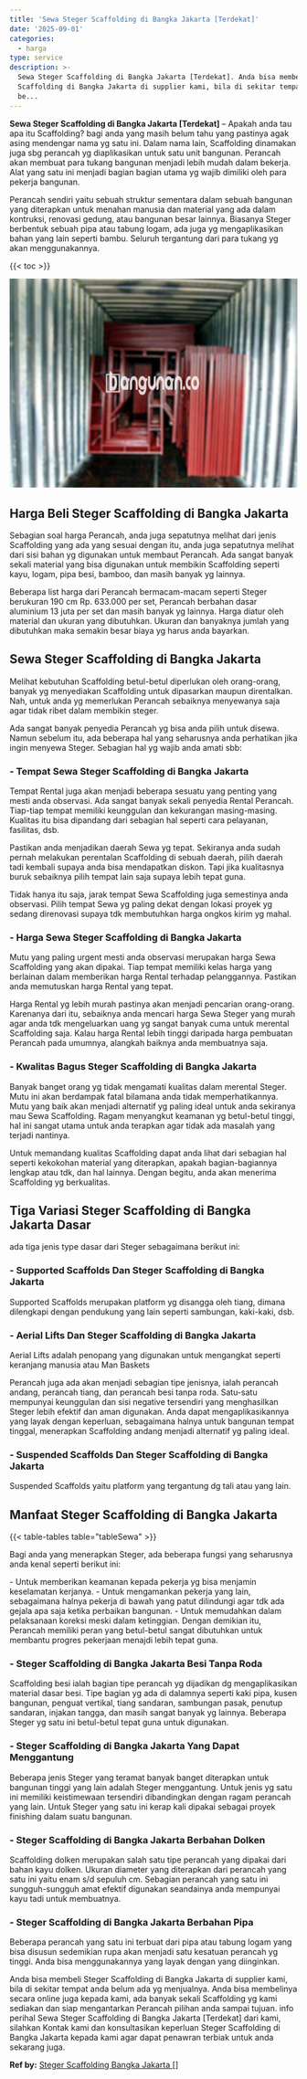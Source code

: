 ```yaml
---
title: 'Sewa Steger Scaffolding di Bangka Jakarta [Terdekat]'
date: '2025-09-01'
categories:
  - harga
type: service
description: >-
  Sewa Steger Scaffolding di Bangka Jakarta [Terdekat]. Anda bisa membeli Steger
  Scaffolding di Bangka Jakarta di supplier kami, bila di sekitar tempat anda
  be...
---
```


**Sewa Steger Scaffolding di Bangka Jakarta \[Terdekat\]** – Apakah anda tau apa itu Scaffolding? bagi anda yang masih belum tahu yang pastinya agak asing mendengar nama yg satu ini. Dalam nama lain, Scaffolding dinamakan juga sbg perancah yg diaplikasikan untuk satu unit bangunan. Perancah akan membuat para tukang bangunan menjadi lebih mudah dalam bekerja. Alat yang satu ini menjadi bagian bagian utama yg wajib dimiliki oleh para pekerja bangunan.

Perancah sendiri yaitu sebuah struktur sementara dalam sebuah bangunan yang diterapkan untuk menahan manusia dan material yang ada dalam kontruksi, renovasi gedung, atau bangunan besar lainnya. Biasanya Steger berbentuk sebuah pipa atau tabung logam, ada juga yg mengaplikasikan bahan yang lain seperti bambu. Seluruh tergantung dari para tukang yg akan menggunakannya.

{{< toc >}}

![Sewa Steger Scaffolding di Bangka Jakarta [Terdekat]](/images/sewa-scaffolding-steger-15.png)

## Harga Beli Steger Scaffolding di Bangka Jakarta

Sebagian soal harga Perancah, anda juga sepatutnya melihat dari jenis Scaffolding yang ada yang sesuai dengan itu, anda juga sepatutnya melihat dari sisi bahan yg digunakan untuk membaut Perancah. Ada sangat banyak sekali material yang bisa digunakan untuk membikin Scaffolding seperti kayu, logam, pipa besi, bamboo, dan masih banyak yg lainnya.

Beberapa list harga dari Perancah bermacam-macam seperti Steger berukuran 190 cm Rp. 633.000 per set, Perancah berbahan dasar aluminium 13 juta per set dan masih banyak yg lainnya. Harga diatur oleh material dan ukuran yang dibutuhkan. Ukuran dan banyaknya jumlah yang dibutuhkan maka semakin besar biaya yg harus anda bayarkan.

## Sewa Steger Scaffolding di Bangka Jakarta

Melihat kebutuhan Scaffolding betul-betul diperlukan oleh orang-orang, banyak yg menyediakan Scaffolding untuk dipasarkan maupun direntalkan. Nah, untuk anda yg memerlukan Perancah sebaiknya menyewanya saja agar tidak ribet dalam membikin steger.

Ada sangat banyak penyedia Perancah yg bisa anda pilih untuk disewa. Namun sebelum itu, ada beberapa hal yang seharusnya anda perhatikan jika ingin menyewa Steger. Sebagian hal yg wajib anda amati sbb:

### \- Tempat Sewa Steger Scaffolding di Bangka Jakarta

Tempat Rental juga akan menjadi beberapa sesuatu yang penting yang mesti anda observasi. Ada sangat banyak sekali penyedia Rental Perancah. Tiap-tiap tempat memiliki keunggulan dan kekurangan masing-masing. Kualitas itu bisa dipandang dari sebagian hal seperti cara pelayanan, fasilitas, dsb.

Pastikan anda menjadikan daerah Sewa yg tepat. Sekiranya anda sudah pernah melakukan perentalan Scaffolding di sebuah daerah, pilih daerah tadi kembali supaya anda bisa mendapatkan diskon. Tapi jika kualitasnya buruk sebaiknya pilih tempat lain saja supaya lebih tepat guna.

Tidak hanya itu saja, jarak tempat Sewa Scaffolding juga semestinya anda observasi. Pilih tempat Sewa yg paling dekat dengan lokasi proyek yg sedang direnovasi supaya tdk membutuhkan harga ongkos kirim yg mahal.

### \- Harga Sewa Steger Scaffolding di Bangka Jakarta

Mutu yang paling urgent mesti anda observasi merupakan harga Sewa Scaffolding yang akan dipakai. Tiap tempat memiliki kelas harga yang berlainan dalam memberikan harga Rental terhadap pelanggannya. Pastikan anda memutuskan harga Rental yang tepat.

Harga Rental yg lebih murah pastinya akan menjadi pencarian orang-orang. Karenanya dari itu, sebaiknya anda mencari harga Sewa Steger yang murah agar anda tdk mengeluarkan uang yg sangat banyak cuma untuk merental Scaffolding saja. Kalau harga Rental lebih tinggi daripada harga pembuatan Perancah pada umumnya, alangkah baiknya anda membuatnya saja.

### \- Kwalitas Bagus Steger Scaffolding di Bangka Jakarta

Banyak banget orang yg tidak mengamati kualitas dalam merental Steger. Mutu ini akan berdampak fatal bilamana anda tidak memperhatikannya. Mutu yang baik akan menjadi alternatif yg paling ideal untuk anda sekiranya mau Sewa Scaffolding. Ragam menyangkut keamanan yg betul-betul tinggi, hal ini sangat utama untuk anda terapkan agar tidak ada masalah yang terjadi nantinya.

Untuk memandang kualitas Scaffolding dapat anda lihat dari sebagian hal seperti kekokohan material yang diterapkan, apakah bagian-bagiannya lengkap atau tdk, dan hal lainnya. Dengan begitu, anda akan menerima Scaffolding yg berkualitas.

## Tiga Variasi Steger Scaffolding di Bangka Jakarta Dasar

ada tiga jenis type dasar dari Steger sebagaimana berikut ini:

### \- Supported Scaffolds Dan Steger Scaffolding di Bangka Jakarta

Supported Scaffolds merupakan platform yg disangga oleh tiang, dimana dilengkapi dengan pendukung yang lain seperti sambungan, kaki-kaki, dsb.

### \- Aerial Lifts Dan Steger Scaffolding di Bangka Jakarta

Aerial Lifts adalah penopang yang digunakan untuk mengangkat seperti keranjang manusia atau Man Baskets

Perancah juga ada akan menjadi sebagian tipe jenisnya, ialah perancah andang, perancah tiang, dan perancah besi tanpa roda. Satu-satu mempunyai keunggulan dan sisi negative tersendiri yang menghasilkan Steger lebih efektif dan aman digunakan. Anda dapat mengaplikasikannya yang layak dengan keperluan, sebagaimana halnya untuk bangunan tempat tinggal, menerapkan Scaffolding andang menjadi alternatif yg paling ideal.

### \- Suspended Scaffolds Dan Steger Scaffolding di Bangka Jakarta

Suspended Scaffolds yaitu platform yang tergantung dg tali atau yang lain.

## Manfaat Steger Scaffolding di Bangka Jakarta

{{< table-tables table="tableSewa" >}}

Bagi anda yang menerapkan Steger, ada beberapa fungsi yang seharusnya anda kenal seperti berikut ini:

\- Untuk memberikan keamanan kepada pekerja yg bisa menjamin keselamatan kerjanya. - Untuk mengamankan pekerja yang lain, sebagaimana halnya pekerja di bawah yang patut dilindungi agar tdk ada gejala apa saja ketika perbaikan bangunan. - Untuk memudahkan dalam pelaksanaan koreksi meski dalam ketinggian. Dengan demikian itu, Perancah memiliki peran yang betul-betul sangat dibutuhkan untuk membantu progres pekerjaan menajdi lebih tepat guna.

### \- Steger Scaffolding di Bangka Jakarta Besi Tanpa Roda

Scaffolding besi ialah bagian tipe perancah yg dijadikan dg mengaplikasikan material dasar besi. Tipe bagian yg ada di dalamnya seperti kaki pipa, kusen bangunan, penguat vertikal, tiang sandaran, sambungan pasak, penutup sandaran, injakan tangga, dan masih sangat banyak yg lainnya. Beberapa Steger yg satu ini betul-betul tepat guna untuk digunakan.

### \- Steger Scaffolding di Bangka Jakarta Yang Dapat Menggantung

Beberapa jenis Steger yang teramat banyak banget diterapkan untuk bangunan tinggi yang lain adalah Steger menggantung. Untuk jenis yg satu ini memiliki keistimewaan tersendiri dibandingkan dengan ragam perancah yang lain. Untuk Steger yang satu ini kerap kali dipakai sebagai proyek finishing dalam suatu bangunan.

### \- Steger Scaffolding di Bangka Jakarta Berbahan Dolken

Scaffolding dolken merupakan salah satu tipe perancah yang dipakai dari bahan kayu dolken. Ukuran diameter yang diterapkan dari perancah yang satu ini yaitu enam s/d sepuluh cm. Sebagian perancah yang satu ini sungguh-sungguh amat efektif digunakan seandainya anda mempunyai kayu tadi untuk membuatnya.

### \- Steger Scaffolding di Bangka Jakarta Berbahan Pipa

Beberapa perancah yang satu ini terbuat dari pipa atau tabung logam yang bisa disusun sedemikian rupa akan menjadi satu kesatuan perancah yg tinggi. Anda bisa menggunakannya yang layak dengan yang diinginkan.

Anda bisa membeli Steger Scaffolding di Bangka Jakarta di supplier kami, bila di sekitar tempat anda belum ada yg menjualnya. Anda bisa membelinya secara online juga kepada kami, ada banyak sekali Scaffolding yg kami sediakan dan siap mengantarkan Perancah pilihan anda sampai tujuan. info perihal Sewa Steger Scaffolding di Bangka Jakarta \[Terdekat\] dari kami, silahkan Kontak kami dan konsultasikan keperluan Steger Scaffolding di Bangka Jakarta kepada kami agar dapat penawran terbiak untuk anda sekarang juga.

**Ref by:** [Steger Scaffolding Bangka Jakarta []](https://id.wikipedia.org/wiki/Steger)
